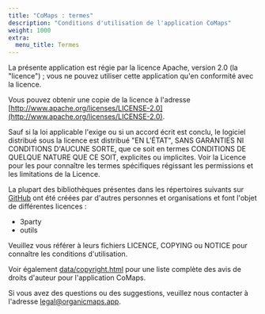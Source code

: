 ```yaml
---
title: "CoMaps : termes"
description: "Conditions d'utilisation de l'application CoMaps"
weight: 1000
extra:
  menu_title: Termes
---
```


La présente application est régie par la licence Apache, version 2.0 (la "licence") ;
vous ne pouvez utiliser cette application qu'en conformité avec la licence.

Vous pouvez obtenir une copie de la licence à l'adresse [http://www.apache.org/licenses/LICENSE-2.0](http://www.apache.org/licenses/LICENSE-2.0).

Sauf si la loi applicable l'exige ou si un accord écrit est conclu, le logiciel distribué sous la
licence est distribué "EN L'ÉTAT", SANS GARANTIES NI CONDITIONS D'AUCUNE SORTE, que ce soit en termes
CONDITIONS DE QUELQUE NATURE QUE CE SOIT, explicites ou implicites. Voir la Licence pour les
pour connaître les termes spécifiques régissant les permissions et les limitations de la Licence.

La plupart des bibliothèques présentes dans les répertoires suivants sur [GitHub](https://github.com/organicmaps/organicmaps)
ont été créées par d'autres personnes et organisations et font l'objet de différentes licences :

- 3party
- outils

Veuillez vous référer à leurs fichiers LICENCE, COPYING ou NOTICE pour connaître les conditions d'utilisation.

Voir également [data/copyright.html](https://github.com/organicmaps/organicmaps/blob/master/data/copyright.html)
pour une liste complète des avis de droits d'auteur pour l'application CoMaps.

Si vous avez des questions ou des suggestions, veuillez nous contacter à l'adresse [legal@organicmaps.app](mailto:legal@organicmaps.app).
